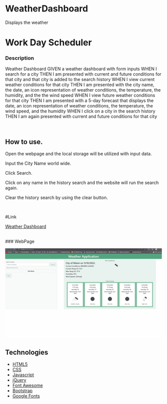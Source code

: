 # WeatherDashboard
Displays the weather
# Work Day Scheduler


### Description
Weather Dashboard
GIVEN a weather dashboard with form inputs
WHEN I search for a city
THEN I am presented with current and future conditions for that city and that city is added to the search history
WHEN I view current weather conditions for that city
THEN I am presented with the city name, the date, an icon representation of weather conditions, the temperature, the humidity, and the the wind speed
WHEN I view future weather conditions for that city
THEN I am presented with a 5-day forecast that displays the date, an icon representation of weather conditions, the temperature, the wind speed, and the humidity
WHEN I click on a city in the search history
THEN I am again presented with current and future conditions for that city

<br>

## How to use.

Open the webpage and the local storage will be utilized with input data.

Input the City Name world wide.

Click Search.

Click on any name in the history search and the website will run the search again.

Clear the history search by using the clear button.



<br>

#Link 

[Weather Dashboard](https://bulkacity.github.io/WeatherDashboard/)


<br>
### WebPage

![WebPage in use](./assets/gifs/WeatherDashboard.gif)
<br>

## Technologies

* [HTML5](https://developer.mozilla.org/en-US/docs/Web/Guide/HTML/HTML5)
* [CSS](https://developer.mozilla.org/en-US/docs/Web/CSS)
* [Javascript](https://developer.mozilla.org/en-US/docs/Web/JavaScript)
* [jQuery](https://jquery.com/)
* [Font Awesome](https://fontawesome.com/)
* [Bootstrap](https://getbootstrap.com/)
* [Google Fonts](https://fonts.google.com/)
